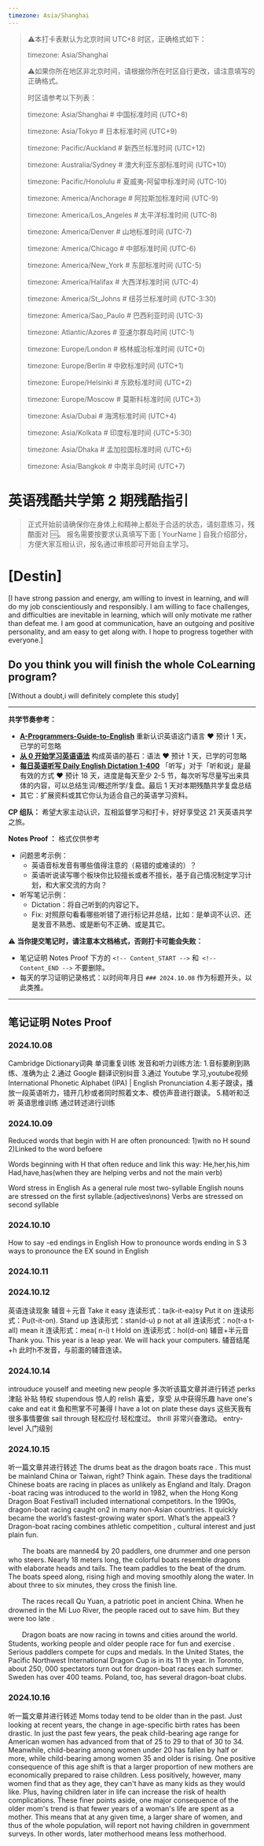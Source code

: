 ```yaml
---
timezone: Asia/Shanghai
---
```


> ⚠️本打卡表默认为北京时间 UTC+8 时区，正确格式如下：
>
> timezone: Asia/Shanghai
>
> ⚠️如果你所在地区非北京时间，请根据你所在时区自行更改，请注意填写的正确格式。
>
> 时区请参考以下列表：
>
> timezone: Asia/Shanghai # 中国标准时间 (UTC+8)
>
> timezone: Asia/Tokyo # 日本标准时间 (UTC+9)
>
> timezone: Pacific/Auckland # 新西兰标准时间 (UTC+12)
>
> timezone: Australia/Sydney # 澳大利亚东部标准时间 (UTC+10)
>
> timezone: Pacific/Honolulu # 夏威夷-阿留申标准时间 (UTC-10)
>
> timezone: America/Anchorage # 阿拉斯加标准时间 (UTC-9)
>
> timezone: America/Los_Angeles # 太平洋标准时间 (UTC-8)
>
> timezone: America/Denver # 山地标准时间 (UTC-7)
>
> timezone: America/Chicago # 中部标准时间 (UTC-6)
>
> timezone: America/New_York # 东部标准时间 (UTC-5)
>
> timezone: America/Halifax # 大西洋标准时间 (UTC-4)
>
> timezone: America/St_Johns # 纽芬兰标准时间 (UTC-3:30)
>
> timezone: America/Sao_Paulo # 巴西利亚时间 (UTC-3)
>
> timezone: Atlantic/Azores # 亚速尔群岛时间 (UTC-1)
>
> timezone: Europe/London # 格林威治标准时间 (UTC+0)
>
> timezone: Europe/Berlin # 中欧标准时间 (UTC+1)
>
> timezone: Europe/Helsinki # 东欧标准时间 (UTC+2)
>
> timezone: Europe/Moscow # 莫斯科标准时间 (UTC+3)
>
> timezone: Asia/Dubai # 海湾标准时间 (UTC+4)
>
> timezone: Asia/Kolkata # 印度标准时间 (UTC+5:30)
>
> timezone: Asia/Dhaka # 孟加拉国标准时间 (UTC+6)
>
> timezone: Asia/Bangkok # 中南半岛时间 (UTC+7)



# 英语残酷共学第 2 期残酷指引

> 正式开始前请确保你在身体上和精神上都处于合适的状态，请刻意练习，残酷面对 🆒。 报名需要按要求认真填写下面 [ YourName ] 自我介绍部分，方便大家互相认识，报名通过审核即可开始自主学习。

# [Destin]
[I have strong passion and energy, am willing to invest in learning, and will do my job conscientiously and responsibly. 
I am willing to face challenges, and difficulties are inevitable in learning, which will only motivate me rather than defeat me.
I am good at communication, have an outgoing and positive personality, and am easy to get along with. 
I hope to progress together with everyone.]

## Do you think you will finish the whole CoLearning program?
[Without a doubt,i will definitely complete this study]

---

**共学节奏参考：**

- [**A-Programmers-Guide-to-English**](https://github.com/yujiangshui/A-Programmers-Guide-to-English) 重新认识英语这门语言 ❤️ 预计 1 天，已学的可忽略
- [**从 0 开始学习英语语法**](https://hzpt-inet-club.github.io/english-note/) 构成英语的基石：语法 ❤️ 预计 1 天，已学的可忽略
- [**每日英语听写 Daily English Dictation 1-400**](https://www.bilibili.com/video/BV1U7411a7xG?p=3&vd_source=bc0666711d2280c24d54945ab9c11146) 「听写」对于「听和说」是最有效的方式 ❤️ 预计 18 天，进度是每天至少 2-5 节，每次听写尽量写出来具体的内容，可以总结生词/概述所学/复盘。最后 1 天对本期残酷共学复盘总结
- 其它：扩展资料或其它你认为适合自己的英语学习资料。

**CP 组队：**  希望大家主动认识，互相监督学习和打卡，好好享受这 21 天英语共学之旅。

**Notes Proof ：** 格式仅供参考

- 问题思考示例：
  - 英语音标发音有哪些值得注意的（易错的或难读的）？
  - 英语听说读写哪个板块你比较擅长或者不擅长，基于自己情况制定学习计划，和大家交流的方向？
- 听写笔记示例：
  - Dictation：将自己听到的内容记下。
  - Fix: 对照原句看看哪些听错了进行标记并总结，比如：是单词不认识、还是发音不熟悉、或是断句不正确、或是其它。

⚠️ **当你提交笔记时，请注意本文档格式，否则打卡可能会失败：**

- 笔记证明 Notes Proof 下方的 `<!-- Content_START -->` 和` <!-- Content_END -->` 不要删除。
- 每天的学习证明记录格式：以时间年月日 `### 2024.10.08` 作为标题开头，以此类推。

---

## 笔记证明 Notes Proof

<!-- Content_START --> 

### 2024.10.08
Cambridge Dictionary词典
单词重复训练
发音和听力训练方法:
1.音标要刷到熟练、准确为止
2.通过 Google 翻译识别纠音
3.通过 Youtube 学习,youtube视频
 International Phonetic Alphabet (IPA) | English Pronunciation
4.影子跟读，播放一段英语听力，错开几秒或者同时照着文本、模仿声音进行跟读。
5.精听和泛听
英语思维训练
通过转述进行训练
### 2024.10.09
Reduced words that begin with H are often pronounced:
1)with no H sound
2)Linked to the word befoere

Words beginning with H that often reduce and link this way:
He,her,his,him
Had,have,has(when they are helping verbs and not the main verb)


Word stress in English
As a general rule most two-syllable English nouns are stressed on the first syllable.(adjectives\nons)
Verbs are stressed on second syllable


### 2024.10.10
How to say -ed endings in English
 How to pronounce words ending in S
3 ways to pronounce the EX sound in English
### 2024.10.11



### 2024.10.12
英语连读现象 
辅音＋元音
Take it easy 连读形式：ta(k-it-ea)sy
Put it on 连读形式：Pu(t-it-on).
Stand up 连读形式：stan(d-u) p
not at all 连读形式：no(t-a t-all)
mean it 连读形式：mea( n-i) t
Hold on 连读形式：hol(d-on)
辅音+半元音
Thank you.
This year is a leap year.
We will hack your computers.
辅音结尾+h
此时h不发音，与前面的辅音连读。

### 2024.10.14
introuduce youself and meeting new people
多次听该篇文章并进行转述
perks 津贴 补贴 特权 
stupendous 惊人的 
relish 喜爱，享受  从中获得乐趣
have one's cake and eat it 鱼和熊掌不可兼得
I have a lot on plate these days 这些天我有很多事情要做
sail through  轻松应付.轻松度过。
thrill 非常兴奋激动。
entry-level 入门级别
### 2024.10.15
听一篇文章并进行转述
The drums beat as the dragon boats race . This must be mainland China or Taiwan, right? Think again. These days the traditional Chinese boats are racing in places as unlikely as England and Italy. Dragon -boat racing was introduced to the world in 1982, when the Hong Kong Dragon Boat Festival1 included international competitors. In the 1990s, dragon-boat racing caught on2 in many non-Asian countries. It quickly became the world’s fastest-growing water sport. What’s the appeal3 ? Dragon-boat racing combines athletic competition , cultural interest and just plain fun.

　　The boats are manned4 by 20 paddlers, one drummer and one person who steers. Nearly 18 meters long, the colorful boats resemble dragons with elaborate heads and tails. The team paddles to the beat of the drum. The boats speed along, rising high and moving smoothly along the water. In about three to six minutes, they cross the finish line.

　　The races recall Qu Yuan, a patriotic poet in ancient China. When he drowned in the Mi Luo River, the people raced out to save him. But they were too late .

　　Dragon boats are now racing in towns and cities around the world. Students, working people and older people race for fun and exercise . Serious paddlers compete for cups and medals. In the United States, the Pacific Northwest International Dragon Cup is in its 11 th year. In Toronto, about 250, 000 spectators turn out for dragon-boat races each summer. Sweden has over 400 teams. Poland, too, has several dragon-boat clubs.

### 2024.10.16
听一篇文章并进行转述
  Moms today tend to be older than in the past. Just looking at recent years, the change in age-specific birth rates has been drastic. In just the past few years, the peak child-bearing age range for American women has advanced from that of 25 to 29 to that of 30 to 34. Meanwhile, child-bearing among women under 20 has fallen by half or more, while child-bearing among women 35 and older is rising. One positive consequence of this age shift is that a larger proportion of new mothers are economically prepared to raise children. Less positively, however, many women find that as they age, they can't have as many kids as they would like. Plus, having children later in life can increase the risk of health complications. These finer points aside, one major consequence of the older mom's trend is that fewer years of a woman's life are spent as a mother. This means that at any given time, a larger share of women, and thus of the whole population, will report not having children in government surveys. In other words, later motherhood means less motherhood.



<!-- Content_END -->
